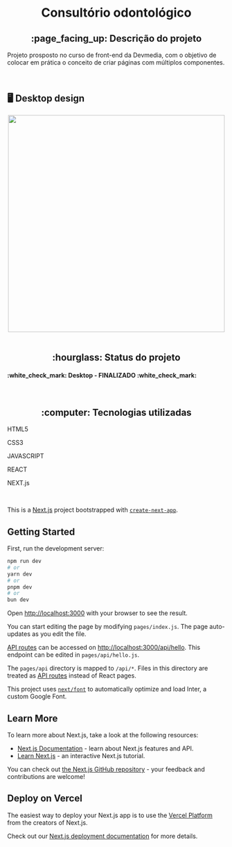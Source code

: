 <h1 align = "center">Consultório odontológico</h1>
<h2 align="center">:page_facing_up: Descrição do projeto</h2>
<p>Projeto prosposto no curso de front-end da Devmedia, com o objetivo de colocar em prática o conceito de criar páginas com múltiplos componentes.</p>
<br>

## :desktop_computer: Desktop design
<div align = 'center'>
<img src = "https://github.com/gleicekelly13/consultorio--odontologico/assets/80974593/74981dea-99f5-4362-9c38-a7f1ef983d13" width = "500" />
</div>
<br>

<h2 align="center">:hourglass: Status do projeto </h2>
<h4>:white_check_mark: Desktop - FINALIZADO :white_check_mark: </h4>
<br>

<h2 align="center"> :computer: Tecnologias utilizadas </h2>
<p>HTML5</p>
<p>CSS3</p>
<p>JAVASCRIPT</p>
<p>REACT</p>
<p>NEXT.js</p>
<br>

This is a [Next.js](https://nextjs.org/) project bootstrapped with [`create-next-app`](https://github.com/vercel/next.js/tree/canary/packages/create-next-app).

## Getting Started

First, run the development server:

```bash
npm run dev
# or
yarn dev
# or
pnpm dev
# or
bun dev
```

Open [http://localhost:3000](http://localhost:3000) with your browser to see the result.

You can start editing the page by modifying `pages/index.js`. The page auto-updates as you edit the file.

[API routes](https://nextjs.org/docs/api-routes/introduction) can be accessed on [http://localhost:3000/api/hello](http://localhost:3000/api/hello). This endpoint can be edited in `pages/api/hello.js`.

The `pages/api` directory is mapped to `/api/*`. Files in this directory are treated as [API routes](https://nextjs.org/docs/api-routes/introduction) instead of React pages.

This project uses [`next/font`](https://nextjs.org/docs/basic-features/font-optimization) to automatically optimize and load Inter, a custom Google Font.

## Learn More

To learn more about Next.js, take a look at the following resources:

- [Next.js Documentation](https://nextjs.org/docs) - learn about Next.js features and API.
- [Learn Next.js](https://nextjs.org/learn) - an interactive Next.js tutorial.

You can check out [the Next.js GitHub repository](https://github.com/vercel/next.js/) - your feedback and contributions are welcome!

## Deploy on Vercel

The easiest way to deploy your Next.js app is to use the [Vercel Platform](https://vercel.com/new?utm_medium=default-template&filter=next.js&utm_source=create-next-app&utm_campaign=create-next-app-readme) from the creators of Next.js.

Check out our [Next.js deployment documentation](https://nextjs.org/docs/deployment) for more details.
